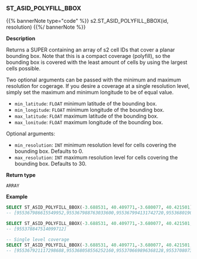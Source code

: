 ### ST_ASID_POLYFILL_BBOX

{{% bannerNote type="code" %}}
s2.ST_ASID_POLYFILL_BBOX(id, resolution)
{{%/ bannerNote %}}

**Description**

Returns a SUPER containing an array of s2 cell IDs that cover a planar bounding box. Note that this is
a compact coverage (polyfill), so the bounding box is covered with the least amount of cells 
by using the largest cells possible.

Two optional arguments can be passed with the minimum and maximum resolution for cogerage. If you desire a
coverage at a single resolution level, simply set the maximum and minimum longitude to be of equal value.

* `min_latitude`: `FLOAT` minimum latitude of the bounding box.
* `min_longitude`: `FLOAT` minimum longitude of the bounding box.
* `max_latitude`: `FLOAT` maximum latitude of the bounding box.
* `max_lonitude`: `FLOAT` maximum longitude of the bounding box.

Optional arguments:

* `min_resolution`: `INT` minimum resolution level for cells covering the bounding box. Defaults to 0.
* `max_resolution`: `INT` maximum resolution level for cells covering the bounding box. Defaults to 30.

**Return type**

`ARRAY`

**Example**

```sql
SELECT ST_ASID_POLYFILL_BBOX(-3.688531, 40.409771,-3.680077, 40.421501);
-- [955367986615549952,955367988763033600,955367994131742720,955368019096240128,955368020975288320,955370721435975680,955370742910812160,955370751500746752]

SELECT ST_ASID_POLYFILL_BBOX(-3.688531, 40.409771,-3.680077, 40.421501, 4, 8);
-- [955378847514099712]

-- Single level coverage
SELECT ST_ASID_POLYFILL_BBOX(-3.688531, 40.409771,-3.680077, 40.421501, 12, 12);
-- [955367921117298688,955368058556252160,955370669896368128,955370807335321600]
```
